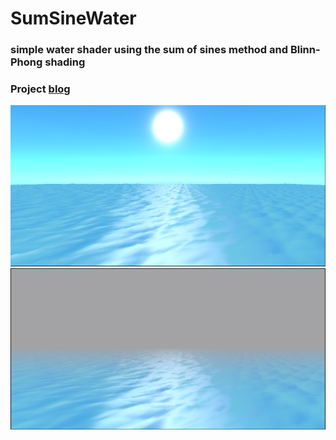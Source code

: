 # SumSineWater
### simple water shader using the sum of sines method and Blinn-Phong shading

### Project [blog](https://cashonz.github.io/PortfolioWebsite/BlogSumSine.html)

![alt text](https://github.com/cashonz/SumSineWater/blob/main/Img/img_20_no_fog.PNG "sample final no fog")
![alt text](https://github.com/cashonz/SumSineWater/blob/main/Img/img_20_fog_obscures_skybox.PNG "sample final basic fog")
